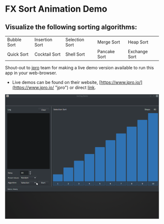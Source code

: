 # FX Sort Animation Demo

## Visualize the following sorting algorithms:

<td style="white-space: nowrap">
<tr>  
<table style="width:100%">
  <tr>
    <td>Bubble Sort</td>
    <td>Insertion Sort</td> 
    <td>Selection Sort</td>
    <td>Merge Sort</td>
    <td>Heap Sort</td>
  </tr>
  <tr>
   <td>Quick Sort</td>
   <td>Cocktail Sort</td>
   <td>Shell Sort</td>
   <td>Pancake Sort</td>
   <td>Exchange Sort</td>
  </tr>
</table>

Shout-out to [jpro](https://www.jpro.io/ "jpro") team for making a live demo version available to run this app in your web-browser. 
- Live demos can be found on their website, [https://www.jpro.io/](https://www.jpro.io/ "jpro") or direct [link](https://www.jpro.one/?page=demos "link").

![alt text](https://github.com/EricCanull/fxsortinganimation/blob/master/src/main/resources/images/sortanimation.gif "Sort Demo")
